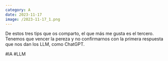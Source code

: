 ```yaml
--- 
category: A 
date: 2023-11-17 
image: /2023-11-17_1.png 
--- 
```


De estos tres tips que os comparto, el que más me gusta es el tercero. Tenemos que vencer la pereza y no confirmarnos con la primera respuesta que nos dan los LLM, como ChatGPT. 

#IA #LLM